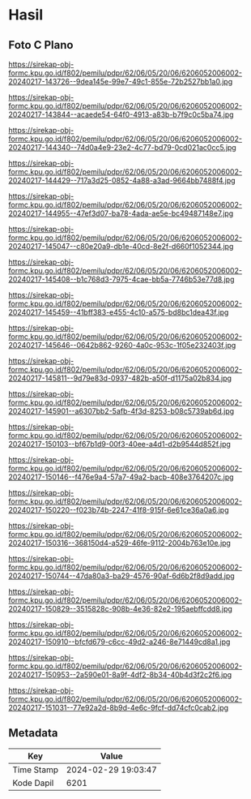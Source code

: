 # Hasil

## Foto C Plano

https://sirekap-obj-formc.kpu.go.id/f802/pemilu/pdpr/62/06/05/20/06/6206052006002-20240217-143726--9dea145e-99e7-49c1-855e-72b2527bb1a0.jpg

https://sirekap-obj-formc.kpu.go.id/f802/pemilu/pdpr/62/06/05/20/06/6206052006002-20240217-143844--acaede54-64f0-4913-a83b-b7f9c0c5ba74.jpg

https://sirekap-obj-formc.kpu.go.id/f802/pemilu/pdpr/62/06/05/20/06/6206052006002-20240217-144340--74d0a4e9-23e2-4c77-bd79-0cd021ac0cc5.jpg

https://sirekap-obj-formc.kpu.go.id/f802/pemilu/pdpr/62/06/05/20/06/6206052006002-20240217-144429--717a3d25-0852-4a88-a3ad-9664bb7488f4.jpg

https://sirekap-obj-formc.kpu.go.id/f802/pemilu/pdpr/62/06/05/20/06/6206052006002-20240217-144955--47ef3d07-ba78-4ada-ae5e-bc49487148e7.jpg

https://sirekap-obj-formc.kpu.go.id/f802/pemilu/pdpr/62/06/05/20/06/6206052006002-20240217-145047--c80e20a9-db1e-40cd-8e2f-d660f1052344.jpg

https://sirekap-obj-formc.kpu.go.id/f802/pemilu/pdpr/62/06/05/20/06/6206052006002-20240217-145408--b1c768d3-7975-4cae-bb5a-7746b53e77d8.jpg

https://sirekap-obj-formc.kpu.go.id/f802/pemilu/pdpr/62/06/05/20/06/6206052006002-20240217-145459--41bff383-e455-4c10-a575-bd8bc1dea43f.jpg

https://sirekap-obj-formc.kpu.go.id/f802/pemilu/pdpr/62/06/05/20/06/6206052006002-20240217-145646--0642b862-9260-4a0c-953c-1f05e232403f.jpg

https://sirekap-obj-formc.kpu.go.id/f802/pemilu/pdpr/62/06/05/20/06/6206052006002-20240217-145811--9d79e83d-0937-482b-a50f-d1175a02b834.jpg

https://sirekap-obj-formc.kpu.go.id/f802/pemilu/pdpr/62/06/05/20/06/6206052006002-20240217-145901--a6307bb2-5afb-4f3d-8253-b08c5739ab6d.jpg

https://sirekap-obj-formc.kpu.go.id/f802/pemilu/pdpr/62/06/05/20/06/6206052006002-20240217-150103--bf67b1d9-00f3-40ee-a4d1-d2b9544d852f.jpg

https://sirekap-obj-formc.kpu.go.id/f802/pemilu/pdpr/62/06/05/20/06/6206052006002-20240217-150146--f476e9a4-57a7-49a2-bacb-408e3764207c.jpg

https://sirekap-obj-formc.kpu.go.id/f802/pemilu/pdpr/62/06/05/20/06/6206052006002-20240217-150220--f023b74b-2247-41f8-915f-6e61ce36a0a6.jpg

https://sirekap-obj-formc.kpu.go.id/f802/pemilu/pdpr/62/06/05/20/06/6206052006002-20240217-150316--368150d4-a529-46fe-9112-2004b763e10e.jpg

https://sirekap-obj-formc.kpu.go.id/f802/pemilu/pdpr/62/06/05/20/06/6206052006002-20240217-150744--47da80a3-ba29-4576-90af-6d6b2f8d9add.jpg

https://sirekap-obj-formc.kpu.go.id/f802/pemilu/pdpr/62/06/05/20/06/6206052006002-20240217-150829--3515828c-908b-4e36-82e2-195aebffcdd8.jpg

https://sirekap-obj-formc.kpu.go.id/f802/pemilu/pdpr/62/06/05/20/06/6206052006002-20240217-150910--bfcfd679-c6cc-49d2-a246-8e71449cd8a1.jpg

https://sirekap-obj-formc.kpu.go.id/f802/pemilu/pdpr/62/06/05/20/06/6206052006002-20240217-150953--2a590e01-8a9f-4df2-8b34-40b4d3f2c2f6.jpg

https://sirekap-obj-formc.kpu.go.id/f802/pemilu/pdpr/62/06/05/20/06/6206052006002-20240217-151031--77e92a2d-8b9d-4e6c-9fcf-dd74cfc0cab2.jpg


## Metadata

| Key        | Value               |
| ---------- | ------------------- |
| Time Stamp | 2024-02-29 19:03:47 |
| Kode Dapil | 6201                |



